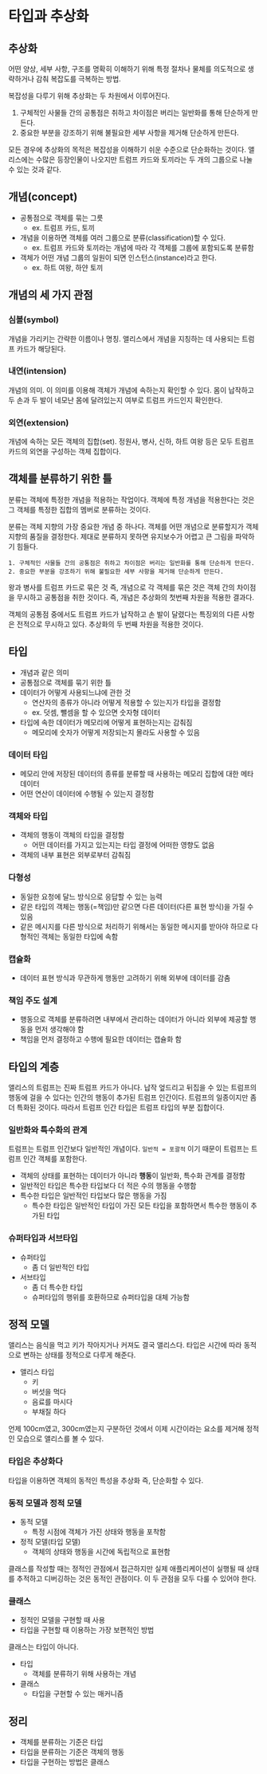 # 타입과 추상화

## 추상화

어떤 양상, 세부 사항, 구조를 명확히 이해하기 위해 특정 절차나 물체를 의도적으로 생략하거나 감춰 복잡도를 극복하는 방법.

복잡성을 다루기 위해 추상화는 두 차원에서 이루어진다.

1. 구체적인 사물들 간의 공통점은 취하고 차이점은 버리는 일반화를 통해 단순하게 만든다.
2. 중요한 부분을 강조하기 위해 불필요한 세부 사항을 제거해 단순하게 만든다.

모든 경우에 추상화의 목적은 복잡성을 이해하기 쉬운 수준으로 단순화하는 것이다. 앨리스에는 수많은 등장인물이 나오지만 트럼프 카드와 토끼라는 두 개의 그룹으로 나눌 수 있는 것과 같다.

## 개념(concept)

- 공통점으로 객체를 묶는 그릇
    - ex. 트럼프 카드, 토끼
- 개념을 이용하면 객체를 여러 그룹으로 분류(classification)할 수 있다.
    - ex. 트럼프 카드와 토끼라는 개념에 따라 각 객체를 그룹에 포함되도록 분류함
- 객체가 어떤 개념 그룹의 일원이 되면 인스턴스(instance)라고 한다.
    - ex. 하트 여왕, 하얀 토끼

## 개념의 세 가지 관점

### 심볼(symbol)

개념을 가리키는 간략한 이름이나 명칭. 앨리스에서 개념을 지칭하는 데 사용되는 트럼프 카드가 해당된다.

### 내연(intension)

개념의 의미. 이 의미를 이용해 객체가 개념에 속하는지 확인할 수 있다. 몸이 납작하고 두 손과 두 발이 네모난 몸에 달려있는지 여부로 트럼프 카드인지 확인한다.

### 외연(extension)

개념에 속하는 모든 객체의 집합(set). 정원사, 병사, 신하, 하트 여왕 등은 모두 트럼프 카드의 외연을 구성하는 객체 집합이다.

## 객체를 분류하기 위한 틀

분류는 객체에 특정한 개념을 적용하는 작업이다. 객체에 특정 개념을 적용한다는 것은 그 객체를 특정한 집합의 멤버로 분류하는 것이다.

분류는 객체 지향의 가장 중요한 개념 중 하나다. 객체를 어떤 개념으로 분류할지가 객체지향의 품질을 결정한다. 제대로 분류하지 못하면 유지보수가 어렵고 큰 그림을 파악하기 힘들다.

```text
1. 구체적인 사물들 간의 공통점은 취하고 차이점은 버리는 일반화를 통해 단순하게 만든다.
2. 중요한 부분을 강조하기 위해 불필요한 세부 사항을 제거해 단순하게 만든다.
```

왕과 병사를 트럼프 카드로 묶은 것 즉, 개념으로 각 객체를 묶은 것은 객체 간의 차이점을 무시하고 공통점을 취한 것이다. 즉, 개념은 추상화의 첫번째 차원을 적용한 결과다.

객체의 공통점 중에서도 트럼프 카드가 납작하고 손 발이 달렸다는 특징외의 다른 사항은 전적으로 무시하고 있다. 추상화의 두 번째 차원을 적용한 것이다.

## 타입

- 개념과 같은 의미
- 공통점으로 객체를 묶기 위한 틀
- 데이터가 어떻게 사용되느냐에 관한 것
    - 연산자의 종류가 아니라 어떻게 적용할 수 있는지가 타입을 결정함
    - ex. 덧셈, 뺄셈을 할 수 있으면 숫자형 데이터
- 타입에 속한 데이터가 메모리에 어떻게 표현하는지는 감춰짐
    - 메모리에 숫자가 어떻게 저장되는지 몰라도 사용할 수 있음
  
### 데이터 타입

- 메모리 안에 저장된 데이터의 종류를 분류할 때 사용하는 메모리 집합에 대한 메타데이터
- 어떤 연산이 데이터에 수행될 수 있는지 결정함

### 객체와 타입

- 객체의 행동이 객체의 타입을 결정함
  - 어떤 데이터를 가지고 있는지는 타입 결정에 어떠한 영향도 없음
- 객체의 내부 표현은 외부로부터 감춰짐

### 다형성

- 동일한 요청에 달느 방식으로 응답할 수 있는 능력
- 같은 타입의 객체는 행동(=책임)만 같으면 다른 데이터(다른 표현 방식)을 가질 수 있음
- 같은 메시지를 다른 방식으로 처리하기 위해서는 동일한 메시지를 받아야 하므로 다형적인 객체는 동일한 타입에 속함

### 캡슐화

- 데이터 표현 방식과 무관하게 행동만 고려하기 위해 외부에 데이터를 감춤

### 책임 주도 설계

- 행동으로 객체를 분류하려면 내부에서 관리하는 데이터가 아니라 외부에 제공할 행동을 먼저 생각해야 함
- 책임을 먼저 결정하고 수행에 필요한 데이터는 캡슐화 함

## 타입의 계층

앨리스의 트럼프는 진짜 트럼프 카드가 아니다. 납작 엎드리고 뒤집을 수 있는 트럼프의 행동에 걸을 수 있다는 인간의 행동이 추가된 트럼프 인간이다. 트럼프의 일종이지만 좀 더 특화된 것이다. 따라서 트럼프 인간 타입은 트럼프 타입의 부분 집합이다.

### 일반화와 특수화의 관계

트럼프는 트럼프 인간보다 일반적인 개념이다. `일반적 = 포괄적` 이기 때문이 트럼프는 트럼프 인간 객체를 포함한다.

- 객체의 상태를 표현하는 데이터가 아니라 **행동**이 일반화, 특수화 관계를 결정함
- 일반적인 타입은 특수한 타입보다 더 적은 수의 행동을 수행함
- 특수한 타입은 일반적인 타입보다 많은 행동을 가짐
  - 특수한 타입은 일반적인 타입이 가진 모든 타입을 포함하면서 특수한 행동이 추가된 타입
  
### 슈퍼타입과 서브타입

- 슈퍼타입
  - 좀 더 일반적인 타입
- 서브타입
  - 좀 더 특수한 타입
  - 슈퍼타입의 행위를 호환하므로 슈퍼타입을 대체 가능함
  
## 정적 모델

앨리스는 음식을 먹고 키가 작아지거나 커져도 결국 앨리스다. 타입은 시간에 따라 동적으로 변하는 상태를 정적으로 다루게 해준다.

- 앨리스 타입
  - 키
  - 버섯을 먹다
  - 음료를 마시다
  - 부채질 하다

언제 100cm였고, 300cm였는지 구분하던 것에서 이제 시간이라는 요소를 제거해 정적인 모습으로 앨리스를 볼 수 있다.

### 타입은 추상화다

타입을 이용하면 객체의 동적인 특성을 추상화 즉, 단순화할 수 있다.

### 동적 모델과 정적 모델

- 동적 모델
  - 특정 시점에 객체가 가진 상태와 행동을 포착함
- 정적 모델(타입 모델)
  - 객체의 상태와 행동을 시간에 독립적으로 표현함
  
클래스를 작성할 때는 정적인 관점에서 접근하지만 실제 애플리케이션이 실행될 때 상태를 추적하고 디버깅하는 것은 동적인 관점이다. 이 두 관점을 모두 다룰 수 있어야 한다.

### 클래스

- 정적인 모델을 구현할 때 사용
- 타입을 구현할 때 이용하는 가장 보편적인 방법

클래스는 타입이 아니다.

- 타입
  - 객체를 분류하기 위해 사용하는 개념
- 클래스
  - 타입을 구현할 수 있는 매커니즘
  
## 정리

- 객체를 분류하는 기준은 타입
- 타입을 분류하는 기준은 객체의 행동
- 타입을 구현하는 방법은 클래스
